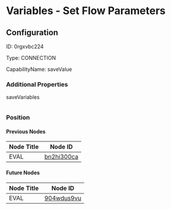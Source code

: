 # Variables - Set Flow Parameters
## Configuration
ID:  0rgxvbc224

Type: CONNECTION 

CapabilityName: saveValue






### Additional Properties
saveVariables
```
```





### Position

#### Previous Nodes
| Node Title | Node ID |
| :------------- | ------------ |
| EVAL | [bn2hi300ca](./bn2hi300ca.md) | 
 
 #### Future Nodes
| Node Title | Node ID |
| :------------- | ------------ |
| EVAL |[904wdus9vu](./904wdus9vu.md) | 
